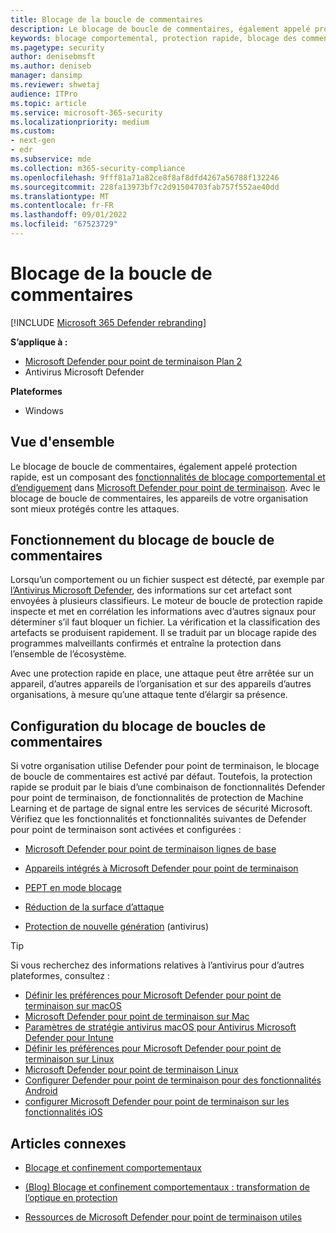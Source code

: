 ```yaml
---
title: Blocage de la boucle de commentaires
description: Le blocage de boucle de commentaires, également appelé protection rapide, fait partie des fonctionnalités de blocage comportemental et d’endiguement dans Microsoft Defender pour point de terminaison
keywords: blocage comportemental, protection rapide, blocage des commentaires, Microsoft Defender pour point de terminaison
ms.pagetype: security
author: denisebmsft
ms.author: deniseb
manager: dansimp
ms.reviewer: shwetaj
audience: ITPro
ms.topic: article
ms.service: microsoft-365-security
ms.localizationpriority: medium
ms.custom:
- next-gen
- edr
ms.subservice: mde
ms.collection: m365-security-compliance
ms.openlocfilehash: 9fff81a71a82ce8f8af8dfd4267a56788f132246
ms.sourcegitcommit: 228fa13973bf7c2d91504703fab757f552ae40dd
ms.translationtype: MT
ms.contentlocale: fr-FR
ms.lasthandoff: 09/01/2022
ms.locfileid: "67523729"
---
```

# <a name="feedback-loop-blocking"></a>Blocage de la boucle de commentaires

[!INCLUDE [Microsoft 365 Defender rebranding](../../includes/microsoft-defender.md)]


**S’applique à :**
- [Microsoft Defender pour point de terminaison Plan 2](https://go.microsoft.com/fwlink/?linkid=2154037)
- Antivirus Microsoft Defender

**Plateformes**
- Windows

## <a name="overview"></a>Vue d'ensemble

Le blocage de boucle de commentaires, également appelé protection rapide, est un composant des [fonctionnalités de blocage comportemental et d’endiguement](/microsoft-365/security/defender-endpoint/behavioral-blocking-containment) dans [Microsoft Defender pour point de terminaison](/windows/security/threat-protection/). Avec le blocage de boucle de commentaires, les appareils de votre organisation sont mieux protégés contre les attaques. 

## <a name="how-feedback-loop-blocking-works"></a>Fonctionnement du blocage de boucle de commentaires

Lorsqu’un comportement ou un fichier suspect est détecté, par exemple par [l’Antivirus Microsoft Defender](/windows/security/threat-protection/microsoft-defender-antivirus/microsoft-defender-antivirus-in-windows-10), des informations sur cet artefact sont envoyées à plusieurs classifieurs. Le moteur de boucle de protection rapide inspecte et met en corrélation les informations avec d’autres signaux pour déterminer s’il faut bloquer un fichier. La vérification et la classification des artefacts se produisent rapidement. Il se traduit par un blocage rapide des programmes malveillants confirmés et entraîne la protection dans l’ensemble de l’écosystème. 

Avec une protection rapide en place, une attaque peut être arrêtée sur un appareil, d’autres appareils de l’organisation et sur des appareils d’autres organisations, à mesure qu’une attaque tente d’élargir sa présence.


## <a name="configuring-feedback-loop-blocking"></a>Configuration du blocage de boucles de commentaires

Si votre organisation utilise Defender pour point de terminaison, le blocage de boucle de commentaires est activé par défaut. Toutefois, la protection rapide se produit par le biais d’une combinaison de fonctionnalités Defender pour point de terminaison, de fonctionnalités de protection de Machine Learning et de partage de signal entre les services de sécurité Microsoft. Vérifiez que les fonctionnalités et fonctionnalités suivantes de Defender pour point de terminaison sont activées et configurées :

- [Microsoft Defender pour point de terminaison lignes de base](/microsoft-365/security/defender-endpoint/configure-machines-security-baseline)

- [Appareils intégrés à Microsoft Defender pour point de terminaison](/microsoft-365/security/defender-endpoint/onboard-configure)

- [PEPT en mode blocage](/microsoft-365/security/defender-endpoint/edr-in-block-mode)

- [Réduction de la surface d’attaque](/microsoft-365/security/defender-endpoint/attack-surface-reduction)

- [Protection de nouvelle génération](/windows/security/threat-protection/microsoft-defender-antivirus/configure-microsoft-defender-antivirus-features) (antivirus)

> [!TIP]
> Si vous recherchez des informations relatives à l’antivirus pour d’autres plateformes, consultez :
> - [Définir les préférences pour Microsoft Defender pour point de terminaison sur macOS](mac-preferences.md)
> - [Microsoft Defender pour point de terminaison sur Mac](microsoft-defender-endpoint-mac.md)
> - [Paramètres de stratégie antivirus macOS pour Antivirus Microsoft Defender pour Intune](/mem/intune/protect/antivirus-microsoft-defender-settings-macos)
> - [Définir les préférences pour Microsoft Defender pour point de terminaison sur Linux](linux-preferences.md)
> - [Microsoft Defender pour point de terminaison Linux](microsoft-defender-endpoint-linux.md)
> - [Configurer Defender pour point de terminaison pour des fonctionnalités Android](android-configure.md)
> - [configurer Microsoft Defender pour point de terminaison sur les fonctionnalités iOS](ios-configure-features.md)

## <a name="related-articles"></a>Articles connexes

- [Blocage et confinement comportementaux](behavioral-blocking-containment.md)

- [(Blog) Blocage et confinement comportementaux : transformation de l’optique en protection](https://www.microsoft.com/security/blog/2020/03/09/behavioral-blocking-and-containment-transforming-optics-into-protection/)

- [Ressources de Microsoft Defender pour point de terminaison utiles](/microsoft-365/security/defender-endpoint/helpful-resources)
